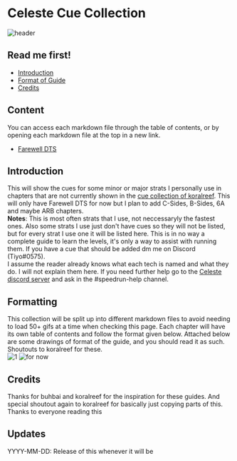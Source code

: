 # Celeste Cue Collection
![header](https://cdn.discordapp.com/attachments/752203178715644024/901051628013105212/20211022121702_1.jpg)
## Read me first!
- [Introduction](#introduction)
- [Format of Guide](#formatting)
- [Credits](#credits)
## Content
You can access each markdown file through the table of contents, or by opening each markdown file at the top in a new link.
- [Farewell DTS](https://github.com/Tiyo98/celeste-cuecollection/blob/main/Farewell.md)
## Introduction
This will show the cues for some minor or major strats I personally use in chapters that are not currently shown in the [cue collection of koralreef](https://github.com/koralreeef/anypercent-cuecollection). This will only have Farewell DTS for now but I plan to add C-Sides, B-Sides, 6A and maybe ARB chapters.
\
**Notes**: This is most often strats that I use, not neccessaryly the fastest ones. Also some strats I use just don't have cues so they will not be listed, but for every strat I use one it will be listed here. This is in no way a complete guide to learn the levels, it's only a way to assist with running them. If you have a cue that should be added dm me on Discord (Tiyo#0575).
\
I assume the reader already knows what each tech is named and what they do. I will not explain them here. If you need further help go to the [Celeste discord server](https://discord.com/invite/celeste) and ask in the #speedrun-help channel.
## Formatting
This collection will be split up into different markdown files to avoid needing to load 50+ gifs at a time when checking this page. Each chapter will have its own table of contents and follow the format given below.
Attached below are some drawings of format of the guide, and you should read it as such. Shoutouts to koralreef for these.
\
![1](https://cdn.discordapp.com/attachments/293555577991200770/775444116707606558/unknown.png)
![for now](https://cdn.discordapp.com/attachments/293555577991200770/775400802339913768/unknown.png)
## Credits
Thanks for buhbai and koralreef for the inspiration for these guides. And special shoutout again to koralreef for basically just copying parts of this. Thanks to everyone reading this
## Updates
YYYY-MM-DD: Release of this whenever it will be